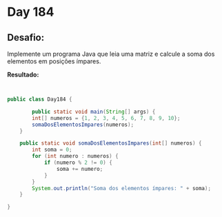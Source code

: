 # Day 184

## Desafio:

Implemente um programa Java que leia uma matriz e calcule a soma dos elementos em posições ímpares.	

**Resultado:**

```java


public class Day184 {

        public static void main(String[] args) {
        int[] numeros = {1, 2, 3, 4, 5, 6, 7, 8, 9, 10};
        somaDosElementosImpares(numeros);
    }

    public static void somaDosElementosImpares(int[] numeros) {
        int soma = 0;
        for (int numero : numeros) {
            if (numero % 2 != 0) {
                soma += numero;
            }
        }
        System.out.println("Soma dos elementos ímpares: " + soma);
    }

}